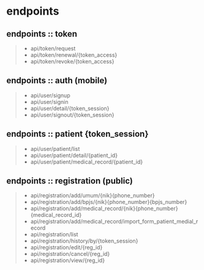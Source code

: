 # endpoints

## endpoints :: token
> - api/token/request
> - api/token/renewal/{token_access}
> - api/token/revoke/{token_access}

## endpoints :: auth (mobile)
> - api/user/signup
> - api/user/signin
> - api/user/detail/{token_session}
> - api/user/signout/{token_session}

## endpoints :: patient {token_session}
> - api/user/patient/list
> - api/user/patient/detail/{patient_id}
> - api/user/patient/medical_record/{patient_id}

## endpoints :: registration (public)
> - api/registration/add/umum/{nik}{phone_number}
> - api/registration/add/bpjs/{nik}{phone_number}{bpjs_number}
> - api/registration/add/medical_record/{nik}{phone_number}{medical_record_id}
> - api/registration/add/medical_record/import_form_patient_medial_record
> - api/registration/list
> - api/registration/history/by/{token_session}
> - api/registration/edit/{reg_id}
> - api/registration/cancel/{reg_id}
> - api/registration/view/{reg_id}


